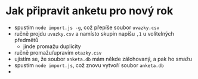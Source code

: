 # Jak připravit anketu pro nový rok

* spustím `node import.js -g`, což přepíše soubor `uvazky.csv`
* ručně projdu `uvazky.csv` a namísto skupin napíšu `,1` u volitelných předmětů
    * jinde promažu duplicity
* ručně promažu/upravím `otazky.csv`
* ujistím se, že soubor `anketa.db` mám někde zálohovaný, a pak ho smažu
* spustím `node import.js`, což znovu vytvoří soubor `anketa.db`
* 